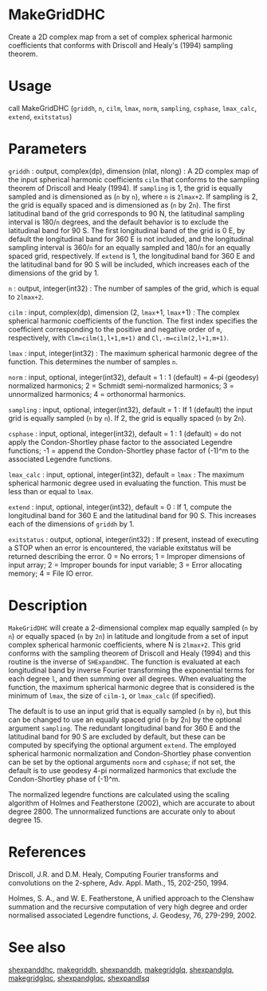 # MakeGridDHC

Create a 2D complex map from a set of complex spherical harmonic coefficients that conforms with Driscoll and Healy's (1994) sampling theorem.

# Usage

call MakeGridDHC (`griddh`, `n`, `cilm`, `lmax`, `norm`, `sampling`, `csphase`, `lmax_calc`, `extend`, `exitstatus`)

# Parameters

`griddh` : output, complex(dp), dimension (nlat, nlong)
:   A 2D complex map of the input spherical harmonic coefficients `cilm` that conforms to the sampling theorem of Driscoll and Healy (1994). If `sampling` is 1, the grid is equally sampled and is dimensioned as (`n` by `n`), where `n` is `2lmax+2`. If sampling is 2, the grid is equally spaced and is dimensioned as (`n` by 2`n`). The first latitudinal band of the grid corresponds to 90 N, the latitudinal sampling interval is 180/`n` degrees, and the default behavior is to exclude the latitudinal band for 90 S. The first longitudinal band of the grid is 0 E, by default the longitudinal band for 360 E is not included, and the longitudinal sampling interval is 360/`n` for an equally sampled and 180/`n` for an equally spaced grid, respectively. If `extend` is 1, the longitudinal band for 360 E and the latitudinal band for 90 S will be included, which increases each of the dimensions of the grid by 1.

`n` : output, integer(int32)
:   The number of samples of the grid, which is equal to `2lmax+2`.

`cilm` : input, complex(dp), dimension (2, `lmax`+1, `lmax`+1)
:   The complex spherical harmonic coefficients of the function.  The first index specifies the coefficient corresponding to the positive and negative order of `m`, respectively, with `Clm=cilm(1,l+1,m+1)` and `Cl,-m=cilm(2,l+1,m+1)`.

`lmax` : input, integer(int32)
:   The maximum spherical harmonic degree of the function. This determines the number of samples `n`.

`norm` : input, optional, integer(int32), default = 1
:   1 (default) = 4-pi (geodesy) normalized harmonics; 2 = Schmidt semi-normalized harmonics; 3 = unnormalized harmonics; 4 = orthonormal harmonics.

`sampling` : input, optional, integer(int32), default = 1
:   If 1 (default) the input grid is equally sampled (`n` by `n`). If 2, the grid is equally spaced (`n` by 2`n`).

`csphase` : input, optional, integer(int32), default = 1
:   1 (default) = do not apply the Condon-Shortley phase factor to the associated Legendre functions; -1 = append the Condon-Shortley phase factor of (-1)^m to the associated Legendre functions.

`lmax_calc` : input, optional, integer(int32), default = `lmax`
:   The maximum spherical harmonic degree used in evaluating the function. This must be less than or equal to `lmax`.

`extend` : input, optional, integer(int32), default = 0
:   If 1, compute the longitudinal band for 360 E and the latitudinal band for 90 S. This increases each of the dimensions of `griddh` by 1.

`exitstatus` : output, optional, integer(int32)
:   If present, instead of executing a STOP when an error is encountered, the variable exitstatus will be returned describing the error. 0 = No errors; 1 = Improper dimensions of input array; 2 = Improper bounds for input variable; 3 = Error allocating memory; 4 = File IO error.

# Description

`MakeGridDHC` will create a 2-dimensional complex map equally sampled (`n` by `n`) or equally spaced (`n` by `2n`) in latitude and longitude from a set of input complex spherical harmonic coefficients, where N is `2lmax+2`. This grid conforms with the sampling theorem of Driscoll and Healy (1994) and this routine is the inverse of `SHExpandDHC`. The function is evaluated at each longitudinal band by inverse Fourier transforming the exponential terms for each degree `l`, and then summing over all degrees. When evaluating the function, the maximum spherical harmonic degree that is considered is the minimum of `lmax`, the size of `cilm-1`, or `lmax_calc` (if specified).

The default is to use an input grid that is equally sampled (`n` by `n`), but this can be changed to use an equally spaced grid (`n` by 2`n`) by the optional argument `sampling`. The redundant longitudinal band for 360 E and the latitudinal band for 90 S are excluded by default, but these can be computed by specifying the optional argument `extend`. The employed spherical harmonic normalization and Condon-Shortley phase convention can be set by the optional arguments `norm` and `csphase`; if not set, the default is to use geodesy 4-pi normalized harmonics that exclude the Condon-Shortley phase of (-1)^m.

The normalized legendre functions are calculated using the scaling algorithm of Holmes and Featherstone (2002), which are accurate to about degree 2800. The unnormalized functions are accurate only to about degree 15.

# References

Driscoll, J.R. and D.M. Healy, Computing Fourier transforms and convolutions on the 2-sphere, Adv. Appl. Math., 15, 202-250, 1994.

Holmes, S. A., and W. E. Featherstone, A unified approach to the Clenshaw summation and the recursive computation of very high degree and order normalised associated Legendre functions, J. Geodesy, 76, 279-299, 2002.

# See also

[shexpanddhc](shexpanddhc.html), [makegriddh](makegriddh.html), [shexpanddh](shexpanddh.html), [makegridglq](makegridglq.html), [shexpandglq](shexpandglq.html), [makegridglqc](makegridglqc.html), [shexpandglqc](shexpandglqc.html), [shexpandlsq](shexpandlsq.html)
